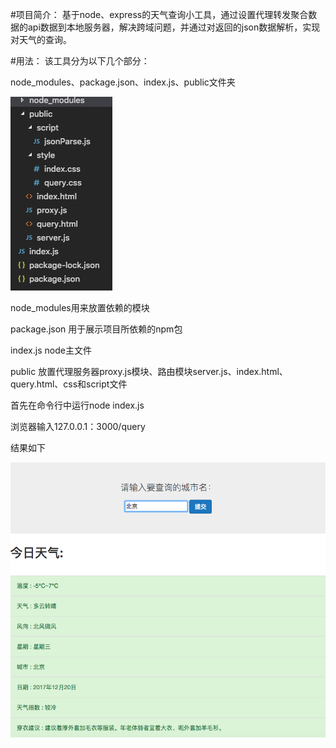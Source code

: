 #项目简介：
基于node、express的天气查询小工具，通过设置代理转发聚合数据的api数据到本地服务器，解决跨域问题，并通过对返回的json数据解析，实现对天气的查询。

#用法：
该工具分为以下几个部分：

node_modules、package.json、index.js、public文件夹

![Alt text](./images/1.png)

node_modules用来放置依赖的模块

package.json 用于展示项目所依赖的npm包 

index.js node主文件

public 放置代理服务器proxy.js模块、路由模块server.js、index.html、query.html、css和script文件

首先在命令行中运行node index.js

浏览器输入127.0.0.1：3000/query

结果如下

![Alt text](./images/2.png)


	

